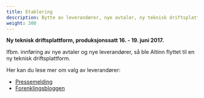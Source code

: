 ```yaml
---
title: Etablering
description: Bytte av leverandører, nye avtaler, ny teknisk driftsplattform
weight: 300
---
```


**Ny teknisk driftsplattform, produksjonssatt 16. - 19. juni 2017.**

Ifbm. innføring av nye avtaler og nye leverandører, så ble Altinn flyttet til en ny teknisk driftsplattform.

Her kan du lese mer om valg av leverandører:

 - [Pressemelding](https://altinn.no/no/Toppmeny/Aktuelt-og-presse/Pressemeldinger/Bronnoysundregistrene-har-valgt-nye-leverandorer-for-Altinn-/)
 - [Forenklingsbloggen](http://forenkling.brreg.no/bronnoysundregistrene-har-valgt-nye-leverandorer-for-altinn/)